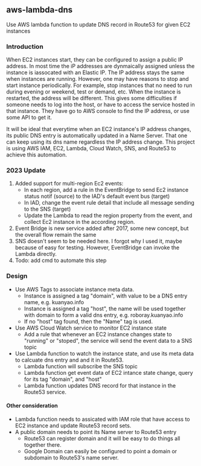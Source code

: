 ## aws-lambda-dns
Use AWS lambda function to update DNS record in Route53 for given EC2 instances

### Introduction
When EC2 instances start, they can be configured to assign a public IP address. In most time the iP addresses are dynmaically assigned unless the instance is iassocated with an Elastic IP. The IP address stays the same when instances are running. However, one may have reasons to stop and start instance periodically. For example, stop instances that no need to run during evening or weekend, test or demand, etc. When the instance is restarted, the address will be different. This gives some difficulties if someone needs to log into the host, or have to access the service hosted in that instance. They have go to AWS console to find the IP address, or use some API to get it.

It will be ideal that everytime when an EC2 instance's IP address changes, its public DNS entry is automatically updated in a Name Server. That one can keep using its dns name regardless the IP address change. This project is using AWS IAM, EC2, Lambda, Cloud Watch, SNS, and Route53 to achieve this automation.

### 2023 Update
1. Added support for multi-region Ec2 events: 
   - In each region, add a rule in the EventBridge to send Ec2 instance status notif (source) to the IAD's default event bus (target)
   - In IAD, change the event rule detail that include all message sending to the SNS (target)
   - Update the Lambda to read the region property from the event, and collect Ec2 instance in the according region.
1. Event Bridge is new service added after 2017, some new concept, but the overall flow remain the same
1. SNS doesn't seem to be needed here. I forgot why I used it, maybe because of easy for testing. However, EventBridge can invoke the Lambda directly. 
1. Todo: add cmd to automate this step

### Design
- Use AWS Tags to associate instance meta data.
  - Instance is assigned a tag "domain", with value to be a DNS entry name, e.g. kuanyao.info
  - Instance is assigned a tag "host", the name will be used together with domain to form a valid dns entry, e.g. roboray.kuanyao.info
  - If no "host" tag found, then the "Name" tag is used.
- Use AWS Cloud Watch service to monitor EC2 instance state
  - Add a rule that whenever an EC2 instance changes state to "running" or "stoped", the service will send the event data to a SNS topic
- Use Lambda function to watch the instance state, and use its meta data to calcuate dns entry and and it in Route53.
  - Lambda function will subscribe the SNS topic
  - Lambda function get event data of EC2 intance state change, query for its tag "domain", and "host"
  - Lambda function updates DNS record for that instance in the Route53 service.

#### Other consideration
- Lambda function needs to assicated with IAM role that have access to EC2 instance and update Route53 record sets.
- A public domain needs to point its Name server to Route53 entry
  - Route53 can register domain and it will be easy to do things all together there.
  - Google Domain can easily be configured to point a domain or subdomain to Route53's name server.
